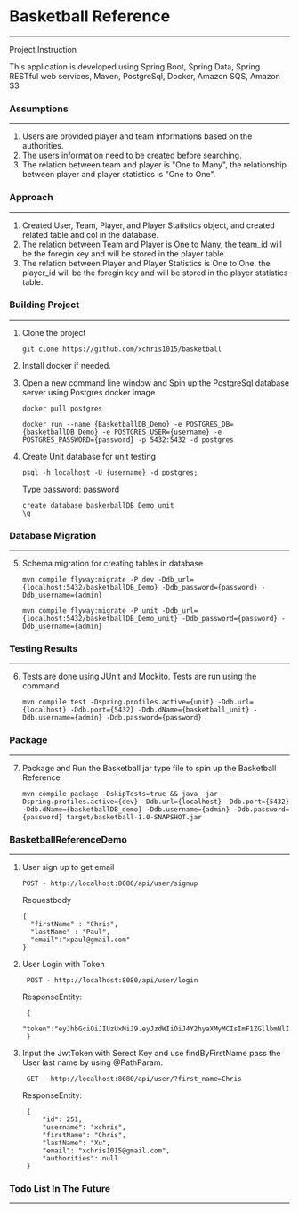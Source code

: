 # Basketball Reference
---
Project Instruction

This application is developed using Spring Boot, Spring Data, Spring RESTful web services, Maven, PostgreSql, Docker, Amazon SQS, Amazon S3.

### Assumptions
---
1. Users are provided player and team informations based on the authorities.
2. The users information need to be created before searching.
3. The relation between team and player is "One to Many", the relationship between player and player statistics is "One to One".

### Approach
---
1. Created User, Team, Player, and Player Statistics object, and created related table and col in the database.
2. The relation between Team and Player is One to Many, the team_id will be the foregin key and will be stored in the player table.
3. The relation between Player and Player Statistics is One to One, the player_id will be the foregin key and will be stored in the player statistics table.



### Building Project
---
1. Clone the project
	
	```
	git clone https://github.com/xchris1015/basketball
	```
2. Install docker if needed.

3. Open a new command line window and Spin up the PostgreSql database server using Postgres docker image
    ```
    docker pull postgres
    ```
    ```
    docker run --name {BasketballDB_Demo} -e POSTGRES_DB={basketballDB_Demo} -e POSTGRES_USER={username} -e POSTGRES_PASSWORD={password} -p 5432:5432 -d postgres
   ```
4. Create Unit database for unit testing
     ```
     psql -h localhost -U {username} -d postgres;
     ```
     Type password: password     
     ```
     create database baskerballDB_Demo_unit
     \q
     ```
### Database Migration
---
5. Schema migration for creating tables in database
     ```
     mvn compile flyway:migrate -P dev -Ddb_url={localhost:5432/basketballDB_Demo} -Ddb_password={password} -Ddb_username={admin}
     ```
     ```
     mvn compile flyway:migrate -P unit -Ddb_url={localhost:5432/basketballDB_Demo_unit} -Ddb_password={password} -Ddb_username={admin}
     ```
     
### Testing Results
---
6. Tests are done using JUnit and Mockito. Tests are run using the command

     ```
     mvn compile test -Dspring.profiles.active={unit} -Ddb.url={localhost} -Ddb.port={5432} -Ddb.dName={basketball_unit} -Ddb.username={admin} -Ddb.password={password}
     ```

### Package
---
7. Package and Run the Basketball jar type file to spin up the Basketball Reference
    ```
    mvn compile package -DskipTests=true && java -jar -Dspring.profiles.active={dev} -Ddb.url={localhost} -Ddb.port={5432} -Ddb.dName={basketballDB_demo} -Ddb.username={admin} -Ddb.password={password} target/basketball-1.0-SNAPSHOT.jar  
    ```

### BasketballReferenceDemo
---

1.  User sign up to get email 
    ```
    POST - http://localhost:8080/api/user/signup
    ```
    Requestbody
    ```
    {
      "firstName" : "Chris",
      "lastName" : "Paul",
      "email":"xpaul@gmail.com"
    }
    ``` 

2. User Login with Token 
	
		POST - http://localhost:8080/api/user/login
   
   ResponseEntity:
	
		{
		"token":"eyJhbGciOiJIUzUxMiJ9.eyJzdWIiOiJ4Y2hyaXMyMCIsImF1ZGllbmNlIjoid2ViIiwidXNlcl9jcmVhdGVkX2F0IjoxNTQ1NDI2MjUxMTYzLCJjcmVdGVkIjoxNTQ3OTMyNjI4NTUzLCJleHAiOjE1NDgwMTkwMjh9.wosIv6mGFxR4exxfjtVkwRBM_VNrToaw709AB88mnuO_Ha5AVz7U4Y5bWoWJSSRdDA4HD3pIiVwq2WlioI6dQ"
		}
3. Input the JwtToken with Serect Key and use findByFirstName pass the User last name by using @PathParam.
    
        GET - http://localhost:8080/api/user/?first_name=Chris  
    
    ResponseEntity:
	
        {
            "id": 251,
            "username": "xchris",
            "firstName": "Chris",
            "lastName": "Xu",
            "email": "xchris1015@gmail.com",
            "authorities": null
        }
        


### Todo List In The Future
---
